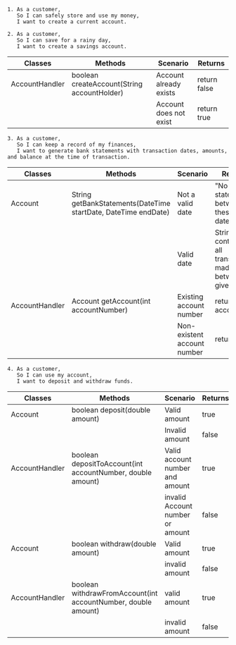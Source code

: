 

```
1. As a customer,
   So I can safely store and use my money,
   I want to create a current account.
   
2. As a customer,
   So I can save for a rainy day,
   I want to create a savings account.
```

| Classes        | Methods                                     | Scenario               | Returns      |
|----------------|---------------------------------------------|------------------------|--------------|
| AccountHandler | boolean createAccount(String accountHolder) | Account already exists | return false |
|                |                                             | Account does not exist | return true  |

```
3. As a customer,
   So I can keep a record of my finances,
   I want to generate bank statements with transaction dates, amounts, and balance at the time of transaction.
```

| Classes        | Methods                                                        | Scenario                    | Returns                                                     |
|----------------|----------------------------------------------------------------|-----------------------------|-------------------------------------------------------------|
| Account        | String getBankStatements(DateTime startDate, DateTime endDate) | Not a valid date            | "No bank statements between these dates"                    |
|                |                                                                | Valid date                  | String containing all transactions made between given dates |
| AccountHandler | Account getAccount(int accountNumber)                          | Existing account number     | returns account                                             |
|                |                                                                | Non-existent account number | returns null                                                |

```
4. As a customer,
   So I can use my account,
   I want to deposit and withdraw funds.
```

| Classes        | Methods                                                       | Scenario                         | Returns |
|----------------|---------------------------------------------------------------|----------------------------------|---------|
| Account        | boolean deposit(double amount)                                | Valid amount                     | true    |
|                |                                                               | Invalid amount                   | false   |
| AccountHandler | boolean depositToAccount(int accountNumber, double amount)    | Valid account number and amount  | true    |
|                |                                                               | invalid Account number or amount | false   |
| Account        | boolean withdraw(double amount)                               | Valid amount                     | true    |
|                |                                                               | invalid amount                   | false   |
| AccountHandler | boolean withdrawFromAccount(int accountNumber, double amount) | valid amount                     | true    |
|                |                                                               | invalid amount                   | false   |
